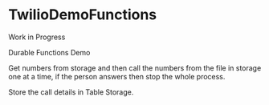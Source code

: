 # TwilioDemoFunctions

Work in Progress

Durable Functions Demo

Get numbers from storage and then call the numbers from the file in storage one at a time, if the person answers then stop the whole process.

Store the call details in Table Storage.

